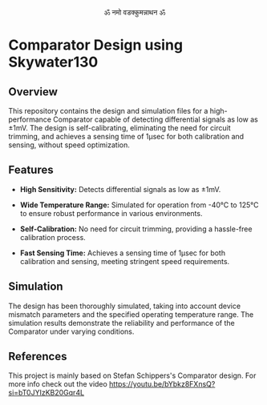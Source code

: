 <p align="center">ॐ नमो वडक्कुमन्नाथन ॐ</p>

# Comparator Design using Skywater130

## Overview

This repository contains the design and simulation files for a high-performance Comparator capable of detecting differential signals as low as ±1mV. The design is self-calibrating, eliminating the need for circuit trimming, and achieves a sensing time of 1μsec for both calibration and sensing, without speed optimization.

## Features

- **High Sensitivity:** Detects differential signals as low as ±1mV.
  
- **Wide Temperature Range:** Simulated for operation from -40°C to 125°C to ensure robust performance in various environments.
  
- **Self-Calibration:** No need for circuit trimming, providing a hassle-free calibration process.
  
- **Fast Sensing Time:** Achieves a sensing time of 1μsec for both calibration and sensing, meeting stringent speed requirements.

## Simulation

The design has been thoroughly simulated, taking into account device mismatch parameters and the specified operating temperature range. The simulation results demonstrate the reliability and performance of the Comparator under varying conditions.

## References

This project is mainly based on Stefan Schippers's Comparator design.
For more info check out the video https://youtu.be/bYbkz8FXnsQ?si=bT0JYIzKB20Gqr4L
